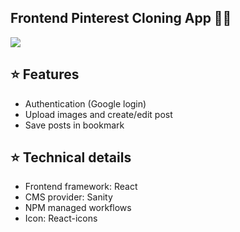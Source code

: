 ## Frontend Pinterest Cloning App 👨‍💻

[![](https://img.shields.io/badge/Gmail-lionshi2012%40gmail.com-red)](mailto:lionshi2012@gmail.com)

## :star: Features

- Authentication (Google login)
- Upload images and create/edit post
- Save posts in bookmark

## :star: Technical details

- Frontend framework: React
- CMS provider: Sanity
- NPM managed workflows
- Icon: React-icons
